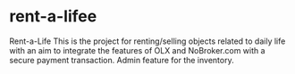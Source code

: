 # rent-a-lifee
Rent-a-Life  This is the project for renting/selling objects related to daily life with an aim to integrate the features of OLX and NoBroker.com with a secure payment transaction. Admin feature for the inventory.

